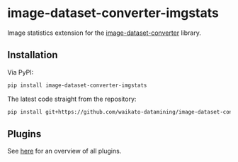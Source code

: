 # image-dataset-converter-imgstats
Image statistics extension for the [image-dataset-converter](https://github.com/waikato-datamining/image-dataset-converter) library.


## Installation

Via PyPI:

```bash
pip install image-dataset-converter-imgstats
```

The latest code straight from the repository:

```bash
pip install git+https://github.com/waikato-datamining/image-dataset-converter-imgstats.git
```


## Plugins

See [here](plugins/README.md) for an overview of all plugins.

